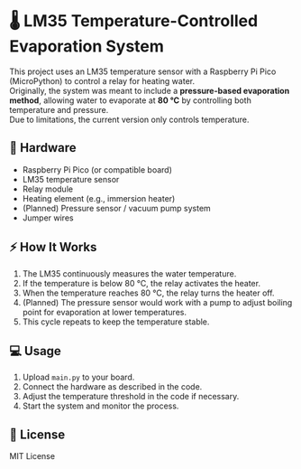 # 🌡️ LM35 Temperature-Controlled Evaporation System

This project uses an LM35 temperature sensor with a Raspberry Pi Pico (MicroPython) to control a relay for heating water.  
Originally, the system was meant to include a **pressure-based evaporation method**, allowing water to evaporate at **80 °C** by controlling both temperature and pressure.  
Due to limitations, the current version only controls temperature.

## 🔧 Hardware
- Raspberry Pi Pico (or compatible board)
- LM35 temperature sensor
- Relay module
- Heating element (e.g., immersion heater)
- (Planned) Pressure sensor / vacuum pump system
- Jumper wires

## ⚡ How It Works
1. The LM35 continuously measures the water temperature.
2. If the temperature is below 80 °C, the relay activates the heater.
3. When the temperature reaches 80 °C, the relay turns the heater off.
4. (Planned) The pressure sensor would work with a pump to adjust boiling point for evaporation at lower temperatures.
5. This cycle repeats to keep the temperature stable.

## 💻 Usage
1. Upload `main.py` to your board.
2. Connect the hardware as described in the code.
3. Adjust the temperature threshold in the code if necessary.
4. Start the system and monitor the process.

## 📜 License
MIT License
